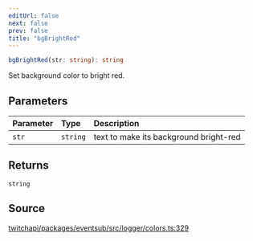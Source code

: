 ```yaml
---
editUrl: false
next: false
prev: false
title: "bgBrightRed"
---
```


```ts
bgBrightRed(str: string): string
```

Set background color to bright red.

## Parameters

| Parameter | Type | Description |
| :------ | :------ | :------ |
| `str` | `string` | text to make its background bright-red |

## Returns

`string`

## Source

[twitchapi/packages/eventsub/src/logger/colors.ts:329](https://github.com/pablornc/twitchapi//blob/b274026/packages/eventsub/src/logger/colors.ts#L329)
